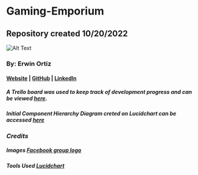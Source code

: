# Gaming-Emporium

## Repository created 10/20/2022

![Alt Text](https://scontent.ftpa1-2.fna.fbcdn.net/v/t39.30808-6/275325608_4907495016031634_220355308349790063_n.jpg?_nc_cat=100&ccb=1-7&_nc_sid=09cbfe&_nc_ohc=rOTcyIx3sDkAX_qJpGe&_nc_ht=scontent.ftpa1-2.fna&oh=00_AT_sGcv58wyrKcm235MQkS8WheQCFjRErQhqIHCGgEwLnQ&oe=6355F5DE)

### By: Erwin Ortiz

#### [Website](https://https://github.com/eortiz65/Gaming-Emporium) | [GitHub](https://github.com/eortiz65) | [LinkedIn](https://www.linkedin.com/in/erwin-ortiz-54ab13141/)

##### A Trello board was used to keep track of development progress and can be viewed [here](https://trello.com/b/HKU9Fbkb/gaming-emporium).

##### Initial Component Hierarchy Diagram creted on Lucidchart can be accessed [here](https://lucid.app/lucidchart/2bd14943-a743-4f61-9455-a19d7b3a2ac5/edit?viewport_loc=-107%2C232%2C1876%2C1083%2C0_0&invitationId=inv_77a99c05-d0ba-4ab0-a6c8-d1bdf97a55fe)

### **_Credits_**

##### Images [Facebook group logo](https://www.facebook.com/Thegamingemporiumtnt/)

##### Tools Used [Lucidchart](https://lucid.app)
